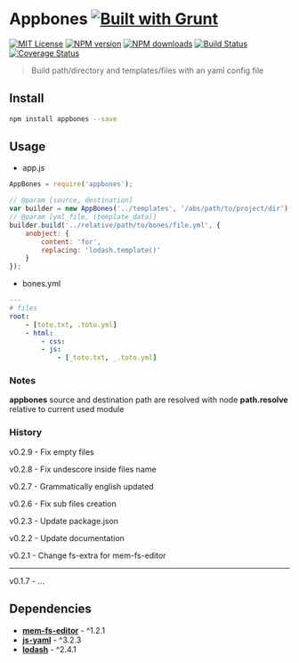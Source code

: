 
# Appbones [![Built with Grunt][grunt-img]](http://gruntjs.com/)

[![MIT License][license-img]][license-url] [![NPM version][npm-version-img]][npm-url] [![NPM downloads][npm-downloads-img]][npm-url] [![Build Status][travis-img]][travis-url] [![Coverage Status][coverall-img]][coverall-url]

> Build path/directory and templates/files with an yaml config file

## Install

```bash
npm install appbones --save
```

## Usage

* app.js

```js
AppBones = require('appbones');

// @param [source, destination]
var builder = new AppBones('../templates', '/abs/path/to/project/dir');
// @param [yml_file, (template_data)]
builder.build('../relative/path/to/bones/file.yml', {
    anobject: {
        content: 'for',
        replacing: 'lodash.template()'
    }
});
```

* bones.yml

```yaml
---
# files
root:
    - [toto.txt, .toto.yml]
    - html:
        - css:
        - js:
            - [_toto.txt, _.toto.yml]
```

### Notes

**appbones** source and destination path are resolved with node **path.resolve** relative to current used module

### History

v0.2.9 - Fix empty files

v0.2.8 - Fix undescore inside files name

v0.2.7 - Grammatically english updated

v0.2.6 - Fix sub files creation

v0.2.3 - Update package.json

v0.2.2 - Update documentation

v0.2.1 - Change fs-extra for mem-fs-editor

---

v0.1.7 - ...

## Dependencies

* [**mem-fs-editor**](https://github.com/SBoudrias/mem-fs-editor) - ^1.2.1
* [**js-yaml**](https://github.com/nodeca/js-yaml) - ^3.2.3
* [**lodash**](https://lodash.com) - ^2.4.1


[grunt-img]: https://cdn.gruntjs.com/builtwith.png

[license-img]: http://img.shields.io/badge/license-MIT-blue.svg?style=flat-square
[license-url]: LICENSE-MIT

[coverall-url]: https://coveralls.io/r/sixertoy/appbones
[coverall-img]: https://img.shields.io/coveralls/sixertoy/appbones.svg?style=flat-square

[npm-url]: https://npmjs.org/package/appbones
[npm-version-img]: http://img.shields.io/npm/v/appbones.svg?style=flat-square
[npm-downloads-img]: http://img.shields.io/npm/dm/appbones.svg?style=flat-square

[travis-url]: https://travis-ci.org/sixertoy/appbones
[travis-img]: http://img.shields.io/travis/sixertoy/appbones.svg?style=flat-square
